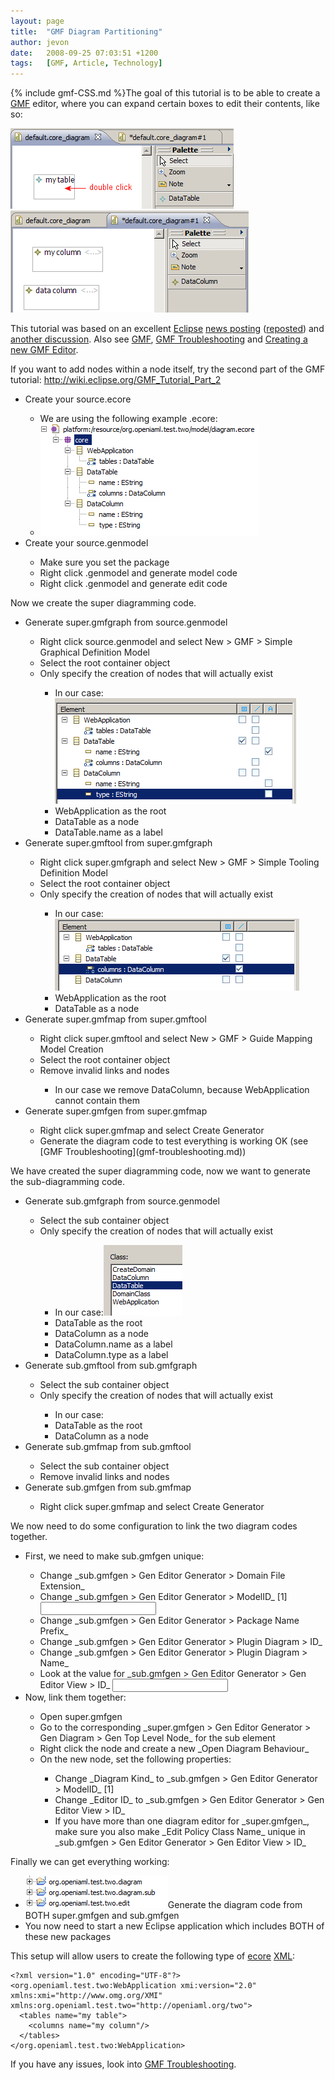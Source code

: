 ```yaml
---
layout: page
title:  "GMF Diagram Partitioning"
author: jevon
date:   2008-09-25 07:03:51 +1200
tags:   [GMF, Article, Technology]
---
```


{% include gmf-CSS.md %}The goal of this tutorial is to be able to create a [GMF](GMF.md) editor, where you can expand certain boxes to edit their contents, like so:

<img src="/img/gmf/demo1.png" class="gmf-left">
<img src="/img/gmf/demo2.png" class="gmf-left">

This tutorial was based on an excellent [Eclipse](Eclipse.md) <a href="http://dev.eclipse.org/newslists/news.eclipse.modeling.gmf/msg06184.html">news posting</a> (<a href="http://wiki.eclipse.org/Diagram_Partitioning">reposted</a>) and <a href="http://dev.eclipse.org/newslists/news.eclipse.modeling.gmf/msg05492.html">another discussion</a>. Also see [GMF](GMF.md), [GMF Troubleshooting](gmf-troubleshooting.md) and [Creating a new GMF Editor](Creating_a_new_GMF_Editor.md).

If you want to add nodes within a node itself, try the second part of the GMF tutorial: http://wiki.eclipse.org/GMF_Tutorial_Part_2

<div class="gmf_code"><ul>
<li>Create your source.ecore</li>
  <ul>
  <li>We are using the following example .ecore:</li>
  <li><img src="/img/gmf/ecore.png" class="gmf-left"></li>
  </ul>
  
<li>Create your source.genmodel</li>
  <ul>
  <li>Make sure you set the package</li>
  <li>Right click .genmodel and generate model code</li>
  <li>Right click .genmodel and generate edit code</li>
  </ul>
</ul></div>

Now we create the super diagramming code.

<div class="gmf_code"><ul>
<li>Generate super.gmfgraph from source.genmodel</li>
  <ul>
  <li>Right click source.genmodel and select New > GMF > Simple Graphical Definition Model</li>
  <li>Select the root container object</li>
  <li>Only specify the creation of nodes that will actually exist</li>
    <ul>
    <li>In our case: <img src="/img/gmf/super-gmfgraph.png" class="gmf"></li>
    <li>WebApplication as the root</li>
    <li>DataTable as a node</li>
    <li>DataTable.name as a label</li>
    </ul>
  </ul>
    
<li>Generate super.gmftool from super.gmfgraph</li>
  <ul>
  <li>Right click super.gmfgraph and select New > GMF > Simple Tooling Definition Model</li>
  <li>Select the root container object</li>
  <li>Only specify the creation of nodes that will actually exist</li>
    <ul>
    <li>In our case: <img src="/img/gmf/super-gmftool.png" class="gmf"></li>
    <li>WebApplication as the root</li>
    <li>DataTable as a node</li>
    </ul>
  </ul>

<li>Generate super.gmfmap from super.gmftool</li>
  <ul>
  <li>Right click super.gmftool and select New > GMF > Guide Mapping Model Creation</li>
  <li>Select the root container object</li>
  <li>Remove invalid links and nodes</li>
    <ul>
    <li>In our case we remove DataColumn, because WebApplication cannot contain them</li>
    </ul>
  </ul>

<li>Generate super.gmfgen from super.gmfmap</li>
  <ul>
  <li>Right click super.gmfmap and select Create Generator</li>
  <li>Generate the diagram code to test everything is working OK (see [GMF Troubleshooting](gmf-troubleshooting.md))</li>
  </ul>
</ul></div>

We have created the super diagramming code, now we want to generate the sub-diagramming code.

<div class="gmf_code"><ul>
<li>Generate sub.gmfgraph from source.genmodel</li>
  <ul>
  <li>Select the sub container object</li>
  <li>Only specify the creation of nodes that will actually exist</li>
    <ul>
    <li>In our case:<img src="/img/gmf/sub-root.png" class="gmf"></li>
    <li>DataTable as the root</li>
    <li>DataColumn as a node</li>
    <li>DataColumn.name as a label</li>
    <li>DataColumn.type as a label</li>
    </ul>
  </ul>
    
<li>Generate sub.gmftool from sub.gmfgraph</li>
  <ul>
  <li>Select the sub container object</li>
  <li>Only specify the creation of nodes that will actually exist</li>
    <ul>
    <li>In our case:</li>
    <li>DataTable as the root</li>
    <li>DataColumn as a node</li>
    </ul>
  </ul>

<li>Generate sub.gmfmap from sub.gmftool</li>
  <ul>
  <li>Select the sub container object</li>
  <li>Remove invalid links and nodes</li>
  </ul>

<li>Generate sub.gmfgen from sub.gmfmap</li>
  <ul>
  <li>Right click super.gmfmap and select Create Generator</li>
  </ul>
</ul></div>

We now need to do some configuration to link the two diagram codes together.

<div class="gmf_code"><ul>
<li>First, we need to make sub.gmfgen unique:</li>
  <ul>
  <li>Change _sub.gmfgen > Gen Editor Generator > Domain File Extension_</li>
  <li>Change _sub.gmfgen > Gen Editor Generator > ModelID_ [1] <input type="text"></li>
  <li>Change _sub.gmfgen > Gen Editor Generator > Package Name Prefix_</li>
  <li>Change _sub.gmfgen > Gen Editor Generator > Plugin Diagram > ID_</li>
  <li>Change _sub.gmfgen > Gen Editor Generator > Plugin Diagram > Name_</li>
  <li>Look at the value for _sub.gmfgen > Gen Editor Generator > Gen Editor View > ID_ <input type="text"></li>
  </ul>

<li>Now, link them together:</li>
  <ul>
  <li>Open super.gmfgen</li>
  <li>Go to the corresponding _super.gmfgen > Gen Editor Generator > Gen Diagram > Gen Top Level Node_ for the sub element</li>
  <li>Right click the node and create a new _Open Diagram Behaviour_</li>
  <li>On the new node, set the following properties:</li>
    <ul>
    <li>Change _Diagram Kind_ to _sub.gmfgen > Gen Editor Generator > ModelID_ [1]</li>
    <li>Change _Editor ID_ to _sub.gmfgen > Gen Editor Generator > Gen Editor View > ID_</li>
    <li>If you have more than one diagram editor for _super.gmfgen_, make sure you also make _Edit Policy Class Name_ unique in _sub.gmfgen > Gen Editor Generator > Gen Editor View > ID_</li>
    </ul>
  </ul>
</ul></div>

Finally we can get everything working:

<div class="gmf_code"><ul>
<li><img src="/img/gmf/packages.png" class="gmf">Generate the diagram code from BOTH super.gmfgen and sub.gmfgen</li>
<li>You now need to start a new Eclipse application which includes BOTH of these new packages</li>
</ul></div>

This setup will allow users to create the following type of [ecore](Ecore.md) [XML](XML.md):

```
<?xml version="1.0" encoding="UTF-8"?>
<org.openiaml.test.two:WebApplication xmi:version="2.0" xmlns:xmi="http://www.omg.org/XMI" xmlns:org.openiaml.test.two="http://openiaml.org/two">
  <tables name="my table">
    <columns name="my column"/>
  </tables>
</org.openiaml.test.two:WebApplication>
```

If you have any issues, look into [GMF Troubleshooting](gmf-troubleshooting.md).
